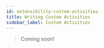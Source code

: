 ```yaml
---
id: extensibility-custom-activities
title: Writing Custom Activities
sidebar_label: Custom Activities
---
```


> Coming soon!